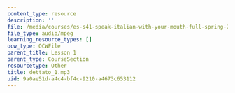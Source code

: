 ```yaml
---
content_type: resource
description: ''
file: /media/courses/es-s41-speak-italian-with-your-mouth-full-spring-2012/9a0ae51da4c4bf4c9210a4673c653112_dettato_1.mp3
file_type: audio/mpeg
learning_resource_types: []
ocw_type: OCWFile
parent_title: Lesson 1
parent_type: CourseSection
resourcetype: Other
title: dettato_1.mp3
uid: 9a0ae51d-a4c4-bf4c-9210-a4673c653112
---
```


